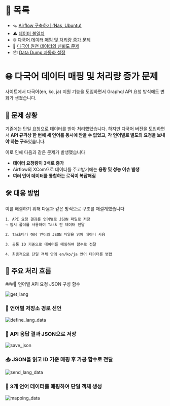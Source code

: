 # 📂 목록

- 🪤 [Airflow 구축하기 (Nas, Ubuntu)](./airflow.md)
- ⚠️ [데이터 불일치](./different_data.md)
- 🌐 [다국어 데이터 매핑 및 처리량 증가 문제](./i18n_mapping.md)
- 🔹 [다국어 원천 데이터의 신뢰도 문제](./untranslated_data.md)
- 📦 [Data Dump 자동화 설정](./data_dump.md)

# 🌐 다국어 데이터 매핑 및 처리량 증가 문제

사이트에서 다국어(en, ko, ja) 지원 기능을 도입하면서 Graphql API 요청 방식에도 변화가 생겼습니다.

## 🧩 문제 상황

기존에는 단일 요청으로 데이터를 받아 처리했었습니다.
하지만 다국어 버전을 도입하면서 **API 규격상 한 번에 세 언어를 동시에 받을 수 없었고**, **각 언어별로 별도의 요청을 보내야 하는 구조**였습니다.

이로 인해 다음과 같은 문제가 발생했습니다

- **데이터 요청량이 3배로 증가**
- Airflow의 XCom으로 데이터를 주고받기에는 **용량 및 성능 이슈 발생**
- **여러 언어 데이터를 통합하는 로직이 복잡해짐**

## 🛠️ 대응 방법

이를 해결하기 위해 다음과 같은 방식으로 구조를 재설계했습니다

    1. API 요청 결과를 언어별로 JSON 파일로 저장
    → 임시 폴더를 사용하여 Task 간 데이터 전달

    2. Task마다 해당 언어의 JSON 파일을 읽어 데이터 사용

    3. 공통 ID 기준으로 데이터를 매핑하여 함수로 전달

    4. 최종적으로 단일 객체 안에 en/ko/ja 언어 데이터를 병합

## 🔧 주요 처리 흐름

###📌 언어별 API 요청 JSON 구성 함수

![get_lang](https://github.com/user-attachments/assets/39117784-784d-45a3-aeb8-91b377687aba)

### 📁 언어별 저장소 경로 선언

![define_lang_data](https://github.com/user-attachments/assets/2c46b761-2d51-4d9d-8f08-147fbd9f42cc)

### 💾 API 응답 결과 JSON으로 저장

![save_json](https://github.com/user-attachments/assets/ea648ce7-919b-49d0-a493-c3011c8c2baf)

### 📥 JSON을 읽고 ID 기준 매핑 후 가공 함수로 전달

![send_lang_data](https://github.com/user-attachments/assets/56b23d4d-5526-4a97-8af4-6aad694be06a)

### 🔗 3개 언어 데이터를 매핑하여 단일 객체 생성

![mapping_data](https://github.com/user-attachments/assets/69cb5a02-92bd-4eef-bfe4-b463a9ecb645)

